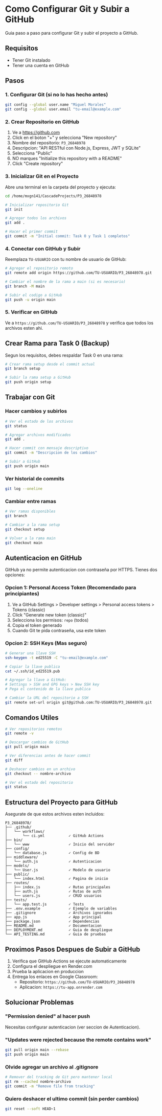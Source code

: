 # Como Configurar Git y Subir a GitHub

Guia paso a paso para configurar Git y subir el proyecto a GitHub.

## Requisitos

- Tener Git instalado
- Tener una cuenta en GitHub

## Pasos

### 1. Configurar Git (si no lo has hecho antes)

```bash
git config --global user.name "Miguel Morales"
git config --global user.email "tu-email@example.com"
```

### 2. Crear Repositorio en GitHub

1. Ve a https://github.com
2. Click en el boton "+" y selecciona "New repository"
3. Nombre del repositorio: `P3_26848978`
4. Descripcion: "API RESTful con Node.js, Express, JWT y SQLite"
5. Selecciona "Public"
6. NO marques "Initialize this repository with a README"
7. Click "Create repository"

### 3. Inicializar Git en el Proyecto

Abre una terminal en la carpeta del proyecto y ejecuta:

```bash
cd /home/mxgn141/CascadeProjects/P3_26848978

# Inicializar repositorio Git
git init

# Agregar todos los archivos
git add .

# Hacer el primer commit
git commit -m "Initial commit: Task 0 y Task 1 completos"
```

### 4. Conectar con GitHub y Subir

Reemplaza `TU-USUARIO` con tu nombre de usuario de GitHub:

```bash
# Agregar el repositorio remoto
git remote add origin https://github.com/TU-USUARIO/P3_26848978.git

# Cambiar el nombre de la rama a main (si es necesario)
git branch -M main

# Subir el codigo a GitHub
git push -u origin main
```

### 5. Verificar en GitHub

Ve a `https://github.com/TU-USUARIO/P3_26848978` y verifica que todos los archivos esten ahi.

## Crear Rama para Task 0 (Backup)

Segun los requisitos, debes respaldar Task 0 en una rama:

```bash
# Crear rama setup desde el commit actual
git branch setup

# Subir la rama setup a GitHub
git push origin setup
```

## Trabajar con Git

### Hacer cambios y subirlos

```bash
# Ver el estado de los archivos
git status

# Agregar archivos modificados
git add .

# Hacer commit con mensaje descriptivo
git commit -m "Descripcion de los cambios"

# Subir a GitHub
git push origin main
```

### Ver historial de commits

```bash
git log --oneline
```

### Cambiar entre ramas

```bash
# Ver ramas disponibles
git branch

# Cambiar a la rama setup
git checkout setup

# Volver a la rama main
git checkout main
```

## Autenticacion en GitHub

GitHub ya no permite autenticacion con contraseña por HTTPS. Tienes dos opciones:

### Opcion 1: Personal Access Token (Recomendado para principiantes)

1. Ve a GitHub Settings > Developer settings > Personal access tokens > Tokens (classic)
2. Click "Generate new token (classic)"
3. Selecciona los permisos: `repo` (todos)
4. Copia el token generado
5. Cuando Git te pida contraseña, usa este token

### Opcion 2: SSH Keys (Mas seguro)

```bash
# Generar una llave SSH
ssh-keygen -t ed25519 -C "tu-email@example.com"

# Copiar la llave publica
cat ~/.ssh/id_ed25519.pub

# Agregar la llave a GitHub:
# Settings > SSH and GPG keys > New SSH key
# Pega el contenido de la llave publica

# Cambiar la URL del repositorio a SSH
git remote set-url origin git@github.com:TU-USUARIO/P3_26848978.git
```

## Comandos Utiles

```bash
# Ver repositorios remotos
git remote -v

# Descargar cambios de GitHub
git pull origin main

# Ver diferencias antes de hacer commit
git diff

# Deshacer cambios en un archivo
git checkout -- nombre-archivo

# Ver el estado del repositorio
git status
```

## Estructura del Proyecto para GitHub

Asegurate de que estos archivos esten incluidos:

```
P3_26848978/
├── .github/
│   └── workflows/
│       └── ci.yml           ✓ GitHub Actions
├── bin/
│   └── www                  ✓ Inicio del servidor
├── config/
│   └── database.js          ✓ Config de BD
├── middleware/
│   └── auth.js              ✓ Autenticacion
├── models/
│   └── User.js              ✓ Modelo de usuario
├── public/
│   └── index.html           ✓ Pagina de inicio
├── routes/
│   ├── index.js             ✓ Rutas principales
│   ├── auth.js              ✓ Rutas de auth
│   └── users.js             ✓ CRUD usuarios
├── tests/
│   └── app.test.js          ✓ Tests
├── .env.example             ✓ Ejemplo de variables
├── .gitignore               ✓ Archivos ignorados
├── app.js                   ✓ App principal
├── package.json             ✓ Dependencias
├── README.md                ✓ Documentacion
├── DEPLOYMENT.md            ✓ Guia de despliegue
└── API_TESTING.md           ✓ Guia de pruebas
```

## Proximos Pasos Despues de Subir a GitHub

1. Verifica que GitHub Actions se ejecute automaticamente
2. Configura el despliegue en Render.com
3. Prueba la aplicacion en produccion
4. Entrega los enlaces en Google Classroom:
   - Repositorio: `https://github.com/TU-USUARIO/P3_26848978`
   - Aplicacion: `https://tu-app.onrender.com`

## Solucionar Problemas

### "Permission denied" al hacer push

Necesitas configurar autenticacion (ver seccion de Autenticacion).

### "Updates were rejected because the remote contains work"

```bash
git pull origin main --rebase
git push origin main
```

### Olvide agregar un archivo al .gitignore

```bash
# Remover del tracking de Git pero mantener local
git rm --cached nombre-archivo
git commit -m "Remove file from tracking"
```

### Quiero deshacer el ultimo commit (sin perder cambios)

```bash
git reset --soft HEAD~1
```
